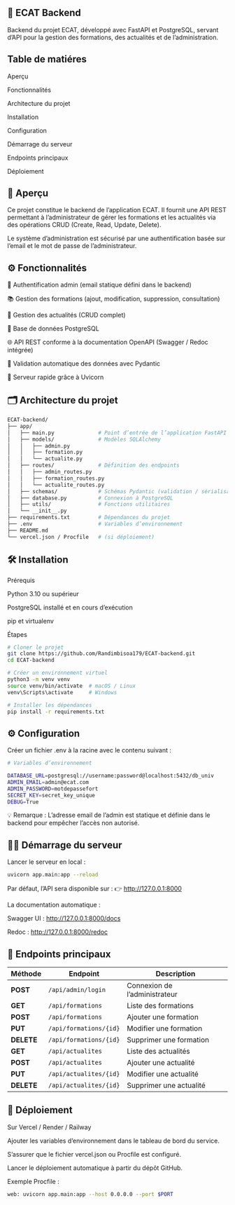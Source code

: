 ## 🚀 ECAT Backend

Backend du projet ECAT, développé avec FastAPI et PostgreSQL, servant d’API pour la gestion des formations, des actualités et de l’administration.

## Table de matiéres
Aperçu

Fonctionnalités

Architecture du projet

Installation

Configuration

Démarrage du serveur

Endpoints principaux

Déploiement


## 📘 Aperçu
Ce projet constitue le backend de l’application ECAT.
Il fournit une API REST permettant à l’administrateur de gérer les formations et les actualités via des opérations CRUD (Create, Read, Update, Delete).

Le système d’administration est sécurisé par une authentification basée sur l’email et le mot de passe de l’administrateur.
## ⚙️ Fonctionnalités
🔐 Authentification admin (email statique défini dans le backend)

📚 Gestion des formations (ajout, modification, suppression, consultation)

📰 Gestion des actualités (CRUD complet)

🧾 Base de données PostgreSQL

🌐 API REST conforme à la documentation OpenAPI (Swagger / Redoc intégrée)

🧠 Validation automatique des données avec Pydantic

🚀 Serveur rapide grâce à Uvicorn
## 🗂️ Architecture du projet

```bash
ECAT-backend/
├── app/
│   ├── main.py              # Point d’entrée de l’application FastAPI
│   ├── models/              # Modèles SQLAlchemy
│   │   ├── admin.py
│   │   ├── formation.py
│   │   └── actualite.py
│   ├── routes/              # Définition des endpoints
│   │   ├── admin_routes.py
│   │   ├── formation_routes.py
│   │   └── actualite_routes.py
│   ├── schemas/             # Schémas Pydantic (validation / sérialisation)
│   ├── database.py          # Connexion à PostgreSQL
│   ├── utils/               # Fonctions utilitaires
│   └── __init__.py
├── requirements.txt         # Dépendances du projet
├── .env                     # Variables d’environnement
├── README.md
└── vercel.json / Procfile   # (si déploiement)
```
## 🛠️ Installation
Prérequis

Python 3.10 ou supérieur

PostgreSQL installé et en cours d’exécution

pip et virtualenv

Étapes
```bash
# Cloner le projet
git clone https://github.com/Randimbisoa179/ECAT-backend.git
cd ECAT-backend

# Créer un environnement virtuel
python3 -m venv venv
source venv/bin/activate  # macOS / Linux
venv\Scripts\activate     # Windows

# Installer les dépendances
pip install -r requirements.txt
```

## ⚙️ Configuration
Créer un fichier .env à la racine avec le contenu suivant :
```bash
# Variables d’environnement

DATABASE_URL=postgresql://username:password@localhost:5432/db_univ
ADMIN_EMAIL=admin@ecat.com
ADMIN_PASSWORD=motdepassefort
SECRET_KEY=secret_key_unique
DEBUG=True

```
💡 Remarque :
L’adresse email de l’admin est statique et définie dans le backend pour empêcher l’accès non autorisé.
## 🏃‍♂️ Démarrage du serveur
Lancer le serveur en local :
```bash
uvicorn app.main:app --reload
```
Par défaut, l’API sera disponible sur :
👉 http://127.0.0.1:8000

La documentation automatique :

Swagger UI : http://127.0.0.1:8000/docs

Redoc : http://127.0.0.1:8000/redoc
## 🔗 Endpoints principaux
| Méthode | Endpoint | Description |
|----------|-----------|-------------|
| **POST** | `/api/admin/login` | Connexion de l’administrateur |
| **GET** | `/api/formations` | Liste des formations |
| **POST** | `/api/formations` | Ajouter une formation |
| **PUT** | `/api/formations/{id}` | Modifier une formation |
| **DELETE** | `/api/formations/{id}` | Supprimer une formation |
| **GET** | `/api/actualites` | Liste des actualités |
| **POST** | `/api/actualites` | Ajouter une actualité |
| **PUT** | `/api/actualites/{id}` | Modifier une actualité |
| **DELETE** | `/api/actualites/{id}` | Supprimer une actualité |

## 🚀 Déploiement
Sur Vercel / Render / Railway

Ajouter les variables d’environnement dans le tableau de bord du service.

S’assurer que le fichier vercel.json ou Procfile est configuré.

Lancer le déploiement automatique à partir du dépôt GitHub.

Exemple Procfile :
```bash
web: uvicorn app.main:app --host 0.0.0.0 --port $PORT

```
